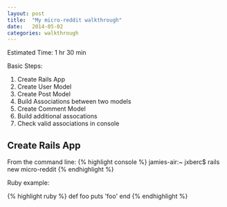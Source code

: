 ```yaml
---
layout: post
title:  "My micro-reddit walkthrough"
date:   2014-05-02
categories: walkthrough
---
```


Estimated Time: 1 hr 30 min

Basic Steps:

1. Create Rails App
2. Create User Model
3. Create Post Model
4. Build Associations between two models
5. Create Comment Model
6. Build additional assocations
7. Check valid associations in console


## Create Rails App #

From the command line:
{% highlight console %}
jamies-air:~ jxberc$ rails new micro-reddit
{% endhighlight %}

Ruby example:

{% highlight ruby %}
def foo
  puts 'foo'
end
{% endhighlight %}